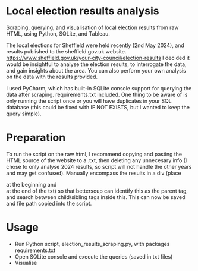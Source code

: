# Local election results analysis
Scraping, querying, and visualisation of local election results from raw HTML, using Python, SQLite, and Tableau.

The local elections for Sheffield were held recently (2nd May 2024), and results published to the sheffield.gov.uk website.
https://www.sheffield.gov.uk/your-city-council/election-results
I decided it would be insightful to analyse the election results, to interrogate the data, and gain insights about the area. 
You can also perform your own analysis on the data with the results provided.

I used PyCharm, which has built-in SQLite console support for querying the data after scraping. requirements.txt included.
One thing to be aware of is only running the script once or you will have duplicates in your SQL database (this could be fixed with IF NOT EXISTS, but I wanted to keep the query simple).

# Preparation
To run the script on the raw html, I recommend copying and pasting the HTML source of the website to a .txt, then deleting any unnecesary info (I chose to only analyse 2024 results, so script will not handle the other years and may get confused). Manually encompass the results in a div (place <div> at the beginning and </div> at the end of the txt) so that bettersoup can identify this as the parent tag, and search between child/sibling tags inside this. This can now be saved and file path copied into the script.

# Usage
- Run Python script, election_results_scraping.py, with packages requirements.txt
- Open SQLite console and execute the queries (saved in txt files)
- Visualise


